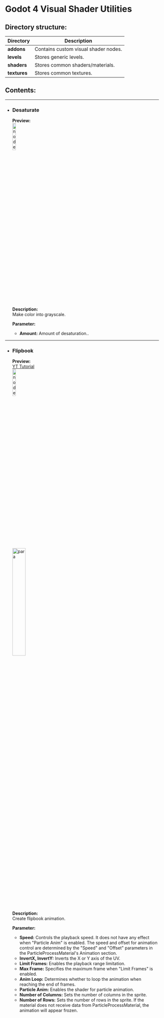 # Godot 4 Visual Shader Utilities

## Directory structure:
| Directory | Description |
| --- | --- |
| **addons** | Contains custom visual shader nodes. |
| **levels** | Stores generic levels. |
| **shaders** | Stores common shaders/materials. |
| **textures** | Stores common textures. |

## Contents:
---
 
- ### Desaturate
  **Preview:**  
  <img src="https://github.com/Kextex/Godot_4_Visual_Shader_Utilities/assets/114914897/ce7bb6c4-3359-46eb-b2c3-5a2728aede3d" alt="node" width="15%" height="15%">  

  **Description:**  
  Make color into grayscale.
  
  **Parameter:**  
  - **Amount:** Amount of desaturation..

---

- ### Flipbook
  **Preview:**  
  [YT Tutorial](https://youtu.be/Ccmso1cfEIA)  
  <img src="https://github.com/Kextex/Godot_4_Visual_Shader_Utilities/assets/114914897/17b5a619-355a-44fc-ac9d-c8faaa35181f" alt="node" width="15%" height="15%">  
  <img src="https://github.com/Kextex/Godot_4_Visual_Shader_Utilities/assets/114914897/bdab5b70-f9cb-4da7-9159-1fe73d4ae10c" alt="para" width="30%" height="30%">

  **Description:**  
  Create flipbook animation.
  
  **Parameter:**
  - **Speed:** Controls the playback speed. It does not have any effect when "Particle Anim" is enabled. The speed and offset for animation control are determined by the "Speed" and "Offset" parameters in the ParticleProcessMaterial's Animation section.
  - **InvertX, InvertY:** Inverts the X or Y axis of the UV.
  - **Limit Frames:** Enables the playback range limitation.
  - **Max Frame:** Specifies the maximum frame when "Limit Frames" is enabled.
  - **Anim Loop:** Determines whether to loop the animation when reaching the end of frames.
  - **Particle Anim:** Enables the shader for particle animation.
  - **Number of Columns:** Sets the number of columns in the sprite.
  - **Number of Rows:** Sets the number of rows in the sprite. If the material does not receive data from ParticleProcessMaterial, the animation will appear frozen.

